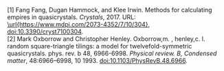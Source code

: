 [1] Fang Fang, Dugan Hammock, and Klee Irwin\.
Methods for calculating empires in quasicrystals\.
*Crystals*, 2017\.
URL: [\\url\{https://www\.mdpi\.com/2073\-4352/7/10/304\}](\url{https://www.mdpi.com/2073-4352/7/10/304}), [doi:10\.3390/cryst7100304](https://doi.org/10.3390/cryst7100304)\.  
[2] Mark Oxborrow and Christopher Henley\.
Oxborrow,m\. , henley,c\. l\. random square\-triangle tilings: a model for twelvefold\-symmetric quasicrystals\. phys\. rev\. b 48, 6966\-6998\.
*Physical review\. B, Condensed matter*, 48:6966&ndash;6998, 10 1993\.
[doi:10\.1103/PhysRevB\.48\.6966](https://doi.org/10.1103/PhysRevB.48.6966)\.  
